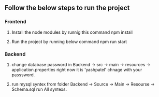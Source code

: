 ## Follow the below steps to run the project

### Frontend

1. Install the node modules by runnig this command
npm install

2. Run the project by running below command
npm run start

### Backend

1. change database password in Backend -> src -> main -> resources -> application.properties right now it is 'yashpatel' chnage with your passsword.

2. run mysql syntex from folder
	Backend -> Source -> Main -> Resourse -> Schema.sql
	run All syntexs.
